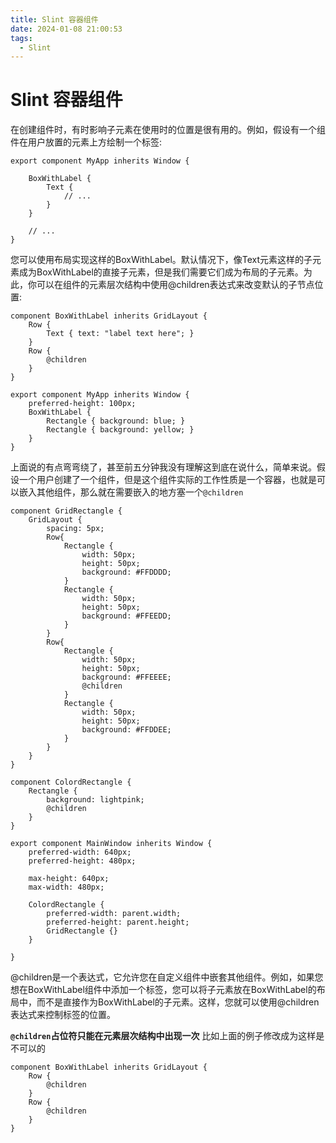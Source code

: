 ```yaml
---
title: Slint 容器组件
date: 2024-01-08 21:00:53
tags:
  - Slint
---
```

# Slint 容器组件
在创建组件时，有时影响子元素在使用时的位置是很有用的。例如，假设有一个组件在用户放置的元素上方绘制一个标签:
<!--more-->
```Slint
export component MyApp inherits Window {

    BoxWithLabel {
        Text {
            // ...
        }
    }

    // ...
}
```

您可以使用布局实现这样的BoxWithLabel。默认情况下，像Text元素这样的子元素成为BoxWithLabel的直接子元素，但是我们需要它们成为布局的子元素。为此，你可以在组件的元素层次结构中使用@children表达式来改变默认的子节点位置:
```Slint
component BoxWithLabel inherits GridLayout {
    Row {
        Text { text: "label text here"; }
    }
    Row {
        @children
    }
}

export component MyApp inherits Window {
    preferred-height: 100px;
    BoxWithLabel {
        Rectangle { background: blue; }
        Rectangle { background: yellow; }
    }
}
```

上面说的有点弯弯绕了，甚至前五分钟我没有理解这到底在说什么，简单来说。假设一个用户创建了一个组件，但是这个组件实际的工作性质是一个容器，也就是可以嵌入其他组件，那么就在需要嵌入的地方塞一个`@children`

```Slint
component GridRectangle {  
    GridLayout {  
        spacing: 5px;  
        Row{  
            Rectangle {  
                width: 50px;  
                height: 50px;  
                background: #FFDDDD;  
            }  
            Rectangle {  
                width: 50px;  
                height: 50px;  
                background: #FFEEDD;  
            }  
        }  
        Row{  
            Rectangle {  
                width: 50px;  
                height: 50px;  
                background: #FFEEEE;  
                @children  
            }  
            Rectangle {  
                width: 50px;  
                height: 50px;  
                background: #FFDDEE;  
            }  
        }  
    }  
}  
  
component ColordRectangle {  
    Rectangle {  
        background: lightpink;  
        @children  
    }  
}  
  
export component MainWindow inherits Window {  
    preferred-width: 640px;  
    preferred-height: 480px;  
  
    max-height: 640px;  
    max-width: 480px;  
  
    ColordRectangle {  
        preferred-width: parent.width;  
        preferred-height: parent.height;  
        GridRectangle {}  
    }  
  
}
```

@children是一个表达式，它允许您在自定义组件中嵌套其他组件。例如，如果您想在BoxWithLabel组件中添加一个标签，您可以将子元素放在BoxWithLabel的布局中，而不是直接作为BoxWithLabel的子元素。这样，您就可以使用@children表达式来控制标签的位置。

**`@children`占位符只能在元素层次结构中出现一次**
比如上面的例子修改成为这样是不可以的
```Slint
component BoxWithLabel inherits GridLayout {
    Row {
        @children
    }
    Row {
        @children
    }
}
```


